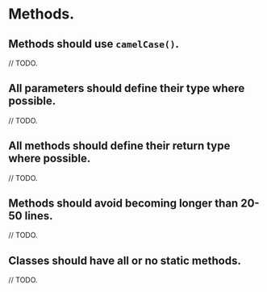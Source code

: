# Methods.

## Methods should use `camelCase()`.

// TODO.

## All parameters should define their type where possible.

// TODO.

## All methods should define their return type where possible.

// TODO.

## Methods should avoid becoming longer than 20-50 lines.

// TODO.

## Classes should have all or no static methods.

// TODO.